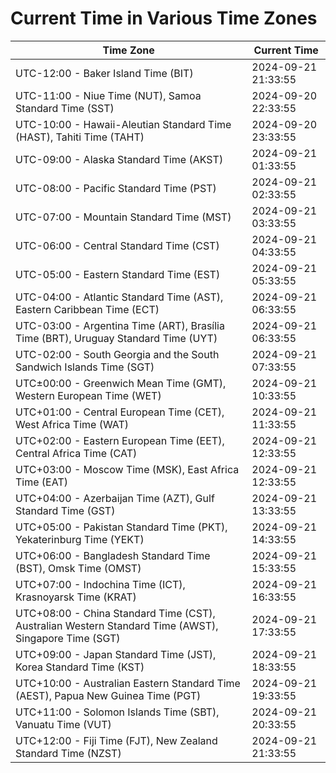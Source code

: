 # Current Time in Various Time Zones

| Time Zone | Current Time |
|-----------|--------------|
| UTC-12:00 - Baker Island Time (BIT) | 2024-09-21 21:33:55 |
| UTC-11:00 - Niue Time (NUT), Samoa Standard Time (SST) | 2024-09-20 22:33:55 |
| UTC-10:00 - Hawaii-Aleutian Standard Time (HAST), Tahiti Time (TAHT) | 2024-09-20 23:33:55 |
| UTC-09:00 - Alaska Standard Time (AKST) | 2024-09-21 01:33:55 |
| UTC-08:00 - Pacific Standard Time (PST) | 2024-09-21 02:33:55 |
| UTC-07:00 - Mountain Standard Time (MST) | 2024-09-21 03:33:55 |
| UTC-06:00 - Central Standard Time (CST) | 2024-09-21 04:33:55 |
| UTC-05:00 - Eastern Standard Time (EST) | 2024-09-21 05:33:55 |
| UTC-04:00 - Atlantic Standard Time (AST), Eastern Caribbean Time (ECT) | 2024-09-21 06:33:55 |
| UTC-03:00 - Argentina Time (ART), Brasília Time (BRT), Uruguay Standard Time (UYT) | 2024-09-21 06:33:55 |
| UTC-02:00 - South Georgia and the South Sandwich Islands Time (SGT) | 2024-09-21 07:33:55 |
| UTC±00:00 - Greenwich Mean Time (GMT), Western European Time (WET) | 2024-09-21 10:33:55 |
| UTC+01:00 - Central European Time (CET), West Africa Time (WAT) | 2024-09-21 11:33:55 |
| UTC+02:00 - Eastern European Time (EET), Central Africa Time (CAT) | 2024-09-21 12:33:55 |
| UTC+03:00 - Moscow Time (MSK), East Africa Time (EAT) | 2024-09-21 12:33:55 |
| UTC+04:00 - Azerbaijan Time (AZT), Gulf Standard Time (GST) | 2024-09-21 13:33:55 |
| UTC+05:00 - Pakistan Standard Time (PKT), Yekaterinburg Time (YEKT) | 2024-09-21 14:33:55 |
| UTC+06:00 - Bangladesh Standard Time (BST), Omsk Time (OMST) | 2024-09-21 15:33:55 |
| UTC+07:00 - Indochina Time (ICT), Krasnoyarsk Time (KRAT) | 2024-09-21 16:33:55 |
| UTC+08:00 - China Standard Time (CST), Australian Western Standard Time (AWST), Singapore Time (SGT) | 2024-09-21 17:33:55 |
| UTC+09:00 - Japan Standard Time (JST), Korea Standard Time (KST) | 2024-09-21 18:33:55 |
| UTC+10:00 - Australian Eastern Standard Time (AEST), Papua New Guinea Time (PGT) | 2024-09-21 19:33:55 |
| UTC+11:00 - Solomon Islands Time (SBT), Vanuatu Time (VUT) | 2024-09-21 20:33:55 |
| UTC+12:00 - Fiji Time (FJT), New Zealand Standard Time (NZST) | 2024-09-21 21:33:55 |
